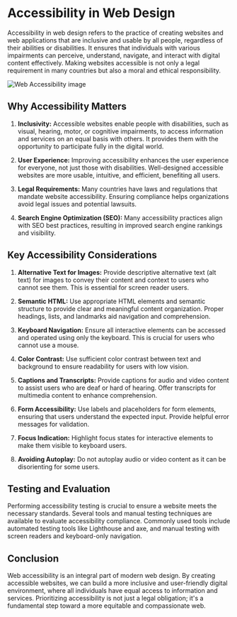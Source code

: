 # Accessibility in Web Design

Accessibility in web design refers to the practice of creating websites and web applications that are inclusive and usable by all people, regardless of their abilities or disabilities. It ensures that individuals with various impairments can perceive, understand, navigate, and interact with digital content effectively. Making websites accessible is not only a legal requirement in many countries but also a moral and ethical responsibility.

![Web Accessibility image](https://www.searchenginejournal.com/wp-content/uploads/2021/08/web-accessibility-best-practices-for-the-human-experience_-when-we-can-help-6110def593cbe-sej.jpg)

## Why Accessibility Matters

1. **Inclusivity:** Accessible websites enable people with disabilities, such as visual, hearing, motor, or cognitive impairments, to access information and services on an equal basis with others. It provides them with the opportunity to participate fully in the digital world.

2. **User Experience:** Improving accessibility enhances the user experience for everyone, not just those with disabilities. Well-designed accessible websites are more usable, intuitive, and efficient, benefiting all users.

3. **Legal Requirements:** Many countries have laws and regulations that mandate website accessibility. Ensuring compliance helps organizations avoid legal issues and potential lawsuits.

4. **Search Engine Optimization (SEO):** Many accessibility practices align with SEO best practices, resulting in improved search engine rankings and visibility.

## Key Accessibility Considerations

1. **Alternative Text for Images:** Provide descriptive alternative text (alt text) for images to convey their content and context to users who cannot see them. This is essential for screen reader users.

2. **Semantic HTML:** Use appropriate HTML elements and semantic structure to provide clear and meaningful content organization. Proper headings, lists, and landmarks aid navigation and comprehension.

3. **Keyboard Navigation:** Ensure all interactive elements can be accessed and operated using only the keyboard. This is crucial for users who cannot use a mouse.

4. **Color Contrast:** Use sufficient color contrast between text and background to ensure readability for users with low vision.

5. **Captions and Transcripts:** Provide captions for audio and video content to assist users who are deaf or hard of hearing. Offer transcripts for multimedia content to enhance comprehension.

6. **Form Accessibility:** Use labels and placeholders for form elements, ensuring that users understand the expected input. Provide helpful error messages for validation.

7. **Focus Indication:** Highlight focus states for interactive elements to make them visible to keyboard users.

8. **Avoiding Autoplay:** Do not autoplay audio or video content as it can be disorienting for some users.

## Testing and Evaluation

Performing accessibility testing is crucial to ensure a website meets the necessary standards. Several tools and manual testing techniques are available to evaluate accessibility compliance. Commonly used tools include automated testing tools like Lighthouse and axe, and manual testing with screen readers and keyboard-only navigation.

## Conclusion

Web accessibility is an integral part of modern web design. By creating accessible websites, we can build a more inclusive and user-friendly digital environment, where all individuals have equal access to information and services. Prioritizing accessibility is not just a legal obligation; it's a fundamental step toward a more equitable and compassionate web.